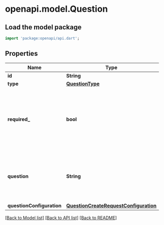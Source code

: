 # openapi.model.Question

## Load the model package
```dart
import 'package:openapi/api.dart';
```

## Properties
Name | Type | Description | Notes
------------ | ------------- | ------------- | -------------
**id** | **String** |  | 
**type** | [**QuestionType**](QuestionType.md) |  | 
**required_** | **bool** | Flag used to determine if the question requires an answer or if the question is optional. | [optional] 
**question** | **String** | The question that the user has to answer/pick up an option to/for. | 
**questionConfiguration** | [**QuestionCreateRequestConfiguration**](QuestionCreateRequestConfiguration.md) |  | [optional] 

[[Back to Model list]](../README.md#documentation-for-models) [[Back to API list]](../README.md#documentation-for-api-endpoints) [[Back to README]](../README.md)


